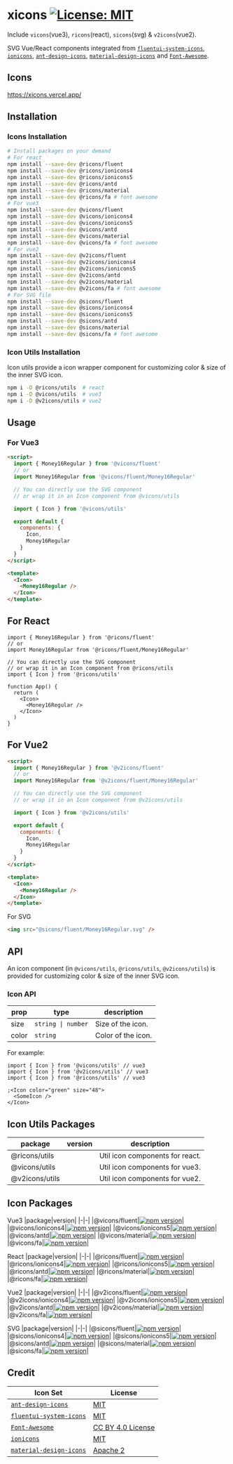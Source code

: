 # xicons [![License: MIT](https://img.shields.io/badge/License-MIT-yellow.svg)](https://opensource.org/licenses/MIT)

Include `vicons`(vue3), `ricons`(react), `sicons`(svg) & `v2icons`(vue2).

SVG Vue/React components integrated from [`fluentui-system-icons`](https://github.com/microsoft/fluentui-system-icons), [`ionicons`](https://github.com/ionic-team/ionicons), [`ant-design-icons`](https://github.com/ant-design/ant-design-icons), [`material-design-icons`](https://github.com/google/material-design-icons) and [`Font-Awesome`](https://github.com/FortAwesome/Font-Awesome).

## Icons

https://xicons.vercel.app/

## Installation

### Icons Installation

```bash
# Install packages on your demand
# For react
npm install --save-dev @ricons/fluent
npm install --save-dev @ricons/ionicons4
npm install --save-dev @ricons/ionicons5
npm install --save-dev @ricons/antd
npm install --save-dev @ricons/material
npm install --save-dev @ricons/fa # font awesome
# For vue3
npm install --save-dev @vicons/fluent
npm install --save-dev @vicons/ionicons4
npm install --save-dev @vicons/ionicons5
npm install --save-dev @vicons/antd
npm install --save-dev @vicons/material
npm install --save-dev @vicons/fa # font awesome
# For vue2
npm install --save-dev @v2icons/fluent
npm install --save-dev @v2icons/ionicons4
npm install --save-dev @v2icons/ionicons5
npm install --save-dev @v2icons/antd
npm install --save-dev @v2icons/material
npm install --save-dev @v2icons/fa # font awesome
# For SVG file
npm install --save-dev @sicons/fluent
npm install --save-dev @sicons/ionicons4
npm install --save-dev @sicons/ionicons5
npm install --save-dev @sicons/antd
npm install --save-dev @sicons/material
npm install --save-dev @sicons/fa # font awesome
```

### Icon Utils Installation
Icon utils provide a icon wrapper component for customizing color & size of the inner SVG icon.
```bash
npm i -D @ricons/utils  # react
npm i -D @vicons/utils  # vue3
npm i -D @v2icons/utils # vue2
```

## Usage

### For Vue3

```html
<script>
  import { Money16Regular } from '@vicons/fluent'
  // or
  import Money16Regular from '@vicons/fluent/Money16Regular'

  // You can directly use the SVG component
  // or wrap it in an Icon component from @vicons/utils

  import { Icon } from '@vicons/utils'

  export default {
    components: {
      Icon,
      Money16Regular
    }
  }
</script>

<template>
  <Icon>
    <Money16Regular />
  </Icon>
</template>
```

## For React

```tsx
import { Money16Regular } from '@ricons/fluent'
// or
import Money16Regular from '@ricons/fluent/Money16Regular'

// You can directly use the SVG component
// or wrap it in an Icon component from @ricons/utils
import { Icon } from '@ricons/utils'

function App() {
  return (
    <Icon>
      <Money16Regular />
    </Icon>
  )
}
```

## For Vue2

```html
<script>
  import { Money16Regular } from '@v2icons/fluent'
  // or
  import Money16Regular from '@v2icons/fluent/Money16Regular'

  // You can directly use the SVG component
  // or wrap it in an Icon component from @v2icons/utils

  import { Icon } from '@v2icons/utils'

  export default {
    components: {
      Icon,
      Money16Regular
    }
  }
</script>

<template>
  <Icon>
    <Money16Regular />
  </Icon>
</template>
```

For SVG

```html
<img src="@sicons/fluent/Money16Regular.svg" />
```

## API

An icon component (in `@vicons/utils`, `@ricons/utils`, `@v2icons/utils`) is provided for customizing color & size of the inner SVG icon.

### Icon API

| prop  | type               | description        |
| ----- | ------------------ | ------------------ |
| size  | `string \| number` | Size of the icon.  |
| color | `string`           | Color of the icon. |

For example:

```tsx
import { Icon } from '@vicons/utils' // vue3
import { Icon } from '@v2icons/utils' // vue3
import { Icon } from '@ricons/utils' // vue3

;<Icon color="green" size="48">
  <SomeIcon />
</Icon>
```

## Icon Utils Packages

| package        | version | description                     |
| -------------- | ------- | ------------------------------- |
| @ricons/utils  |         | Util icon components for react. |
| @vicons/utils  |         | Util icon components for vue3.  |
| @v2icons/utils |         | Util icon components for vue2.  |

## Icon Packages

Vue3
|package|version|
|-|-|
|@vicons/fluent|[![npm version](https://badge.fury.io/js/%40vicons%2Ffluent.svg)](https://badge.fury.io/js/%40vicons%2Ffluent)|
|@vicons/ionicons4|[![npm version](https://badge.fury.io/js/%40vicons%2Fionicons4.svg)](https://badge.fury.io/js/%40vicons%2Fionicons4)|
|@vicons/ionicons5|[![npm version](https://badge.fury.io/js/%40vicons%2Fionicons5.svg)](https://badge.fury.io/js/%40vicons%2Fionicons5)|
|@vicons/antd|[![npm version](https://badge.fury.io/js/%40vicons%2Fantd.svg)](https://badge.fury.io/js/%40vicons%2Fantd)|
|@vicons/material|[![npm version](https://badge.fury.io/js/%40vicons%2Fmaterial.svg)](https://badge.fury.io/js/%40vicons%2Fmaterial)|
|@vicons/fa|[![npm version](https://badge.fury.io/js/%40vicons%2Ffa.svg)](https://badge.fury.io/js/%40vicons%2Ffa)|

React
|package|version|
|-|-|
|@ricons/fluent|[![npm version](https://badge.fury.io/js/%40ricons%2Ffluent.svg)](https://badge.fury.io/js/%40ricons%2Ffluent)|
|@ricons/ionicons4|[![npm version](https://badge.fury.io/js/%40ricons%2Fionicons4.svg)](https://badge.fury.io/js/%40ricons%2Fionicons4)|
|@ricons/ionicons5|[![npm version](https://badge.fury.io/js/%40ricons%2Fionicons5.svg)](https://badge.fury.io/js/%40ricons%2Fionicons5)|
|@ricons/antd|[![npm version](https://badge.fury.io/js/%40ricons%2Fantd.svg)](https://badge.fury.io/js/%40ricons%2Fantd)|
|@ricons/material|[![npm version](https://badge.fury.io/js/%40ricons%2Fmaterial.svg)](https://badge.fury.io/js/%40ricons%2Fmaterial)|
|@ricons/fa|[![npm version](https://badge.fury.io/js/%40ricons%2Ffa.svg)](https://badge.fury.io/js/%40ricons%2Ffa)|

Vue2
|package|version|
|-|-|
|@v2icons/fluent|[![npm version](https://badge.fury.io/js/%40v2icons%2Ffluent.svg)](https://badge.fury.io/js/%40v2icons%2Ffluent)|
|@v2icons/ionicons4|[![npm version](https://badge.fury.io/js/%40v2icons%2Fionicons4.svg)](https://badge.fury.io/js/%40v2icons%2Fionicons4)|
|@v2icons/ionicons5|[![npm version](https://badge.fury.io/js/%40v2icons%2Fionicons5.svg)](https://badge.fury.io/js/%40v2icons%2Fionicons5)|
|@v2icons/antd|[![npm version](https://badge.fury.io/js/%40v2icons%2Fantd.svg)](https://badge.fury.io/js/%40v2icons%2Fantd)|
|@v2icons/material|[![npm version](https://badge.fury.io/js/%40v2icons%2Fmaterial.svg)](https://badge.fury.io/js/%40v2icons%2Fmaterial)|
|@v2icons/fa|[![npm version](https://badge.fury.io/js/%40v2icons%2Ffa.svg)](https://badge.fury.io/js/%40v2icons%2Ffa)|

SVG
|package|version|
|-|-|
|@sicons/fluent|[![npm version](https://badge.fury.io/js/%40sicons%2Ffluent.svg)](https://badge.fury.io/js/%40sicons%2Ffluent)|
|@sicons/ionicons4|[![npm version](https://badge.fury.io/js/%40sicons%2Fionicons4.svg)](https://badge.fury.io/js/%40sicons%2Fionicons4)|
|@sicons/ionicons5|[![npm version](https://badge.fury.io/js/%40sicons%2Fionicons5.svg)](https://badge.fury.io/js/%40sicons%2Fionicons5)|
|@sicons/antd|[![npm version](https://badge.fury.io/js/%40sicons%2Fantd.svg)](https://badge.fury.io/js/%40sicons%2Fantd)|
|@sicons/material|[![npm version](https://badge.fury.io/js/%40sicons%2Fmaterial.svg)](https://badge.fury.io/js/%40sicons%2Fmaterial)|
|@sicons/fa|[![npm version](https://badge.fury.io/js/%40sicons%2Ffa.svg)](https://badge.fury.io/js/%40sicons%2Ffa)|

## Credit

| Icon Set                                                                      | License                                                                         |
| ----------------------------------------------------------------------------- | ------------------------------------------------------------------------------- |
| [`ant-design-icons`](https://github.com/ant-design/ant-design-icons)          | [MIT](https://opensource.org/licenses/MIT)                                      |
| [`fluentui-system-icons`](https://github.com/microsoft/fluentui-system-icons) | [MIT](https://opensource.org/licenses/MIT)                                      |
| [`Font-Awesome`](https://github.com/FortAwesome/Font-Awesome)                 | [CC BY 4.0 License](https://creativecommons.org/licenses/by/4.0/)               |
| [`ionicons`](https://github.com/ionic-team/ionicons)                          | [MIT](https://opensource.org/licenses/MIT)                                      |
| [`material-design-icons`](https://github.com/google/material-design-icons)    | [Apache 2](https://github.com/google/material-design-icons/blob/master/LICENSE) |
